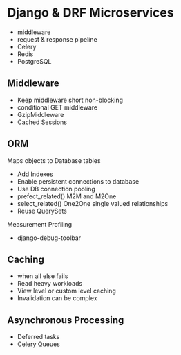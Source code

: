 # Django & DRF Microservices
- middleware
- request & response pipeline
- Celery
- Redis
- PostgreSQL

## Middleware
- Keep middleware short non-blocking
- conditional GET middleware
- GzipMiddleware
- Cached Sessions

## ORM
Maps objects to Database tables
- Add Indexes
- Enable persistent connections to database
- Use DB connection pooling
- prefect_related() M2M and M2One
- select_related() One2One single valued relationships
- Reuse QuerySets

Measurement Profiling
- django-debug-toolbar

## Caching
- when all else fails
- Read heavy workloads
- View level or custom level caching
- Invalidation can be complex

## Asynchronous Processing
- Deferred tasks
- Celery Queues

